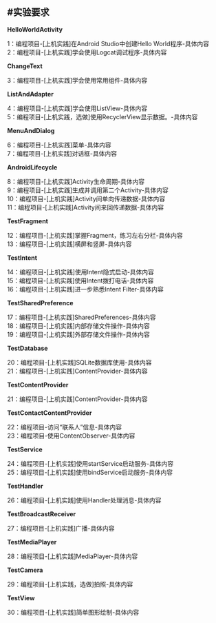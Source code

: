 ﻿

#实验要求 
----
 
**HelloWorldActivity** 

1：编程项目-[上机实践]在Android Studio中创建Hello World程序-具体内容  
2：编程项目-[上机实践]学会使用Logcat调试程序-具体内容  

**ChangeText**

3：编程项目-[上机实践]学会使用常用组件-具体内容

**ListAndAdapter**

4：编程项目-[上机实践]学会使用ListView-具体内容  
5：编程项目-[上机实践，选做]使用RecyclerView显示数据。-具体内容

**MenuAndDialog**

6：编程项目-[上机实践]菜单-具体内容  
7：编程项目-[上机实践]对话框-具体内容

**AndroidLifecycle**

8：编程项目-[上机实践]Activity生命周期-具体内容  
9：编程项目-[上机实践]生成并调用第二个Activity-具体内容  
10：编程项目-[上机实践]Activity间单向传递数据-具体内容  
11：编程项目-[上机实践]Activity间来回传递数据-具体内容  

**TestFragment**

12：编程项目-[上机实践]掌握Fragment，练习左右分栏-具体内容  
13：编程项目-[上机实践]横屏和竖屏-具体内容

**TestIntent**

14：编程项目-[上机实践]使用Intent隐式启动-具体内容  
15：编程项目-[上机实践]使用Intent拨打电话-具体内容  
16：编程项目-[上机实践]进一步熟悉Intent Filter-具体内容

**TestSharedPreference**

17：编程项目-[上机实践]SharedPreferences-具体内容  
18：编程项目-[上机实践]内部存储文件操作-具体内容  
19：编程项目-[上机实践]外部存储文件操作-具体内容  

**TestDatabase**

20：编程项目-[上机实践]SQLite数据库使用-具体内容  
21：编程项目-[上机实践]ContentProvider-具体内容  

**TestContentProvider**

21：编程项目-[上机实践]ContentProvider-具体内容  



**TestContactContentProvider**

22：编程项目-访问“联系人”信息-具体内容  
23：编程项目-使用ContentObserver-具体内容

**TestService**

24：编程项目-[上机实践]使用startService启动服务-具体内容  
25：编程项目-[上机实践]使用bindService启动服务-具体内容

**TestHandler**

26：编程项目-[上机实践]使用Handler处理消息-具体内容

**TestBroadcastReceiver**

27：编程项目-[上机实践]广播-具体内容

**TestMediaPlayer**  

28：编程项目-[上机实践]MediaPlayer-具体内容
 
**TestCamera**  

29：编程项目-[上机实践，选做]拍照-具体内容

**TestView**  

30：编程项目-[上机实践]简单图形绘制-具体内容


